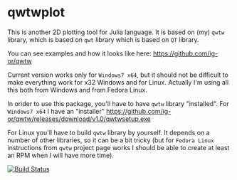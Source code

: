 # qwtwplot

This is another 2D plotting tool for Julia language.  It is based on (my) `qwtw` library, which is based on `qwt` library which is based on `QT` library.

You can see examples and how it looks like here:
		https://github.com/ig-or/qwtw

Current version works only for `Windows7 x64`, but it should not be difficult to make everything work for x32 Windows and for Linux. Actually I'm using all this both from Windows and from Fedora Linux.

In orider to use this package, you'll have to have `qwtw` library "installed". For `Windows7 x64` I have an "installer"
		https://github.com/ig-or/qwtw/releases/download/v1.0/qwtwsetup.exe

For Linux you'll have to build `qwtw` library by yourself. It depends on a number of other libraries, so it can be a bit tricky (but for `Fedora Linux` instructions from `qwtw` project page works I should be able to create at least an RPM when I will have more time).




[![Build Status](https://travis-ci.org/ig-or/qwtwplot.jl.svg?branch=master)](https://travis-ci.org/ig-or/qwtwplot.jl)
